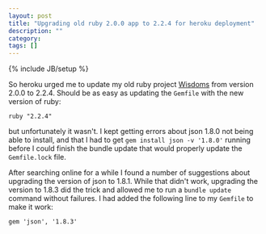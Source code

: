 ```yaml
---
layout: post
title: "Upgrading old ruby 2.0.0 app to 2.2.4 for heroku deployment"
description: ""
category: 
tags: []
---
```

{% include JB/setup %}

So heroku urged me to update my old ruby project [Wisdoms](http://www.wisdoms.nl) from version 2.0.0 to 2.2.4. Should be as easy as updating the `Gemfile` with the new version of ruby:

```
ruby "2.2.4"
```

but unfortunately it wasn't. I kept getting errors about json 1.8.0 not being able to install, and that I had to get `gem install json -v '1.8.0'` running before I could finish the bundle update that would properly update the `Gemfile.lock` file.

After searching online for a while I found a number of suggestions about upgrading the version of json to 1.8.1. While that didn't work, upgrading the version to 1.8.3 did the trick and allowed me to run a `bundle update` command without failures. I had added the following line to my `Gemfile` to make it work:

```
gem 'json', '1.8.3'
```

